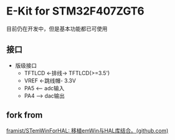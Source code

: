 # E-Kit for STM32F407ZGT6

目前仍在开发中，但是基本功能都已可使用

## 接口

* 版级接口
  * TFTLCD <-排线-> TFTLCD(>=3.5')
  * VREF <-跳线帽- 3.3V
  * PA5 <-- adc输入
  * PA4 --> dac输出

## fork from

[framist/STemWinForHAL: 移植emWin与HAL库结合。(github.com)](https://github.com/framist/STemWinForHAL)

